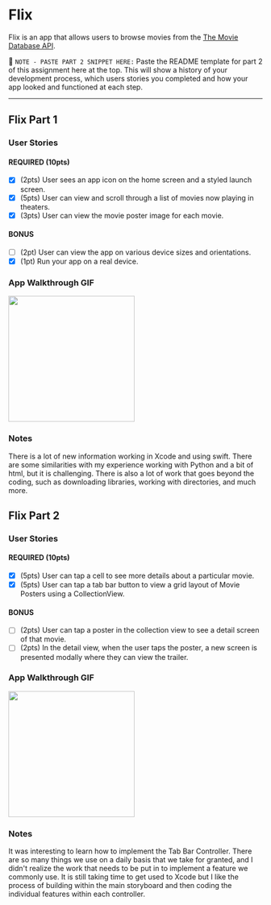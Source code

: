 # Flix

Flix is an app that allows users to browse movies from the [The Movie Database API](http://docs.themoviedb.apiary.io/#).

📝 `NOTE - PASTE PART 2 SNIPPET HERE:` Paste the README template for part 2 of this assignment here at the top. This will show a history of your development process, which users stories you completed and how your app looked and functioned at each step.

---

## Flix Part 1

### User Stories

#### REQUIRED (10pts)
- [x] (2pts) User sees an app icon on the home screen and a styled launch screen.
- [x] (5pts) User can view and scroll through a list of movies now playing in theaters.
- [x] (3pts) User can view the movie poster image for each movie.

#### BONUS
- [ ] (2pt) User can view the app on various device sizes and orientations.
- [x] (1pt) Run your app on a real device.

### App Walkthrough GIF


<img src="ezgif.com-gif-maker-2.gif" width=250><br>

### Notes
There is a lot of new information working in Xcode and using swift. There are some similarities with my experience working with Python and a bit of html, but it is challenging. There is also a lot of work that goes beyond the coding, such as downloading libraries, working with directories, and much more. 


## Flix Part 2

### User Stories

#### REQUIRED (10pts)
- [x] (5pts) User can tap a cell to see more details about a particular movie.
- [x] (5pts) User can tap a tab bar button to view a grid layout of Movie Posters using a CollectionView.

#### BONUS
- [ ] (2pts) User can tap a poster in the collection view to see a detail screen of that movie.
- [ ] (2pts) In the detail view, when the user taps the poster, a new screen is presented modally where they can view the trailer.

### App Walkthrough GIF

<img src="ezgif.com-gif-maker-3.gif" width=250><br>

### Notes
It was interesting to learn how to implement the Tab Bar Controller. There are so many things we use on a daily basis that we take for granted, and I didn't realize the work that needs to be put in to implement a feature we commonly use. It is still taking time to get used to Xcode but I like the process of building within the main storyboard and then coding the individual features within each controller. 
